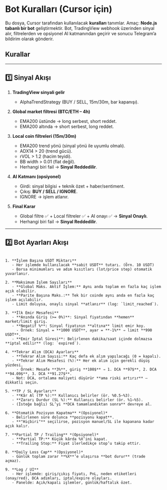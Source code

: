 # Bot Kuralları (Cursor için)

Bu dosya, Cursor tarafından kullanılacak **kuralları** tanımlar. Amaç: **Node.js tabanlı bir bot** geliştirmektir. Bot, TradingView webhook üzerinden sinyal alır, filtrelerden ve opsiyonel AI katmanından geçirir ve sonucu Telegram’a bildirim olarak gönderir.

## Kurallar

---

## 1️⃣ Sinyal Akışı

1. **TradingView sinyali gelir**  
   - AlphaTrendStrategy (BUY / SELL, 15m/30m, bar kapanışı).

2. **Global market filtresi (BTC/ETH – 4h)**  
   - EMA200 üstünde → long serbest, short reddet.  
   - EMA200 altında → short serbest, long reddet.  

3. **Local coin filtreleri (15m/30m)**  
   - EMA200 trend yönü (sinyal yönü ile uyumlu olmalı).  
   - ADX14 > 20 (trend gücü).  
   - rVOL > 1.2 (hacim teyidi).  
   - BB width > 0.01 (flat değil).  
   - Herhangi biri fail → **Sinyal Reddedilir**.  

4. **AI Katmanı (opsiyonel)**  
   - Girdi: sinyal bilgisi + teknik özet + haber/sentiment.  
   - Çıkış: **BUY / SELL / IGNORE**.  
   - IGNORE → işlem atlanır.  

5. **Final Karar**  
   - Global filtre ✅ + Local filtreler ✅ + AI onayı ✅ → **Sinyal Onaylı**.  
   - Herhangi biri fail → **Sinyal Reddedilir**.  

---

## 2️⃣ Bot Ayarları Akışı

```

1. **İşlem Başına USDT Miktarı**  
   - Her işlemde kullanılacak **sabit USDT** tutarı. (Örn. 10 USDT)
   - Borsa minimumları ve adım kısıtları (lot/price step) otomatik yuvarlanır.

2. **Maksimum İşlem Sayıları**  
   - **Global Maks. Aktif İşlem:** Aynı anda toplam en fazla kaç işlem açık olabilir.  
   - **Parite Başına Maks.:** Tek bir coinde aynı anda en fazla kaç işlem açılabilir.  
   - Limit doluysa, onaylı sinyal **atlanır** (log: `limit_reached`).

3. **İlk Emir Mesafesi**  
   - **Anında Giriş (>= 0%)**: Sinyal fiyatından **hemen** market/limit giriş.  
   - **Negatif %**: Sinyal fiyatının **altına** limit emir koy.  
     - Örnek: Sinyal = **1000 USDT**, ayar = **-1%** ⇒ limit **990 USDT**.
   - **Emir İptal Süresi**: Belirlenen dakika/saat içinde dolmazsa **iptal edilir** (log: `expired`).

4. **Tekrar Alım (DCA) Ayarları**  
   - **Tekrar Alım Sayısı:** Kaç defa ek alım yapılacağı (0 = kapalı).  
   - **Tekrar Alım Mesafesi (%):** Her ek alım için gerekli düşüş yüzdesi.  
     - Örnek: Mesafe **3%**, giriş **100$** ⇒ 1. DCA **97$**, 2. DCA **94.09$**, 3. DCA **91.27$**.  
   - Not: DCA, ortalama maliyeti düşürür **ama riski artırır** — dikkatli seçin.

5. **TP / SL Ayarları**  
   - **Kâr Al (TP %):** Kullanıcı belirler (ör. %0.5–%3).  
   - **Zararı Durdur (SL %):** Kullanıcı belirler (ör. %1–%5).  
   - (İsteğe bağlı) SL’yi **DCA tamamlandıktan sonra** devreye al.

6. **Otomatik Pozisyon Kapatma** *(Opsiyonel)*  
   - Belirlenen süre dolunca **pozisyonu kapat**.  
   - **"Hiçbiri"** seçilirse, pozisyon manuel/SL ile kapanana kadar açık kalır.

7. **Partial TP / Trailing** *(Opsiyonel)*  
   - **Partial TP:** Küçük kârda %X’ini kapat.  
   - **Trailing Stop:** Fiyat ilerledikçe stop’u takip ettir.

8. **Daily Loss Cap** *(Opsiyonel)*  
   - Günlük toplam zarar **%X**’e ulaşırsa **bot durur** (trade açmaz).

9. **Log / UI**  
   - Her işlemde: giriş/çıkış fiyatı, PnL, neden etiketleri (onay/red), DCA adımları, iptal/expire olayları.  
   - Panelde: Açık/kapalı işlemler, günlük/haftalık özet.
```
